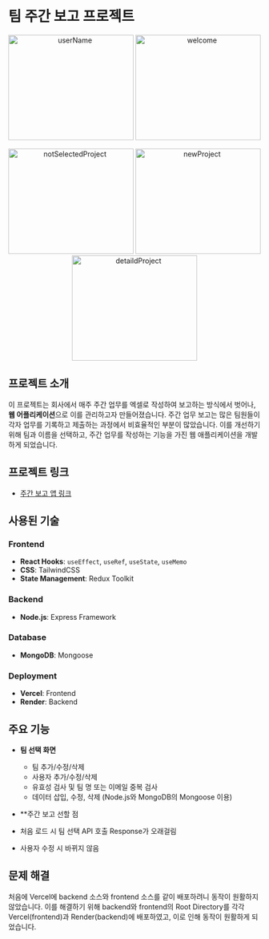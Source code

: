 # 팀 주간 보고 프로젝트
<p align="center">
  <img src="https://github.com/user-attachments/assets/af8b5999-0c3f-4eaf-a9b8-290bb4fcdbc0" alt="userName" width="250" height="210"/>
  <img src="https://github.com/user-attachments/assets/0606ae7a-2181-4a43-bf6e-07b5792d4426" alt="welcome" width="250" height="210"/>
</p>

<p align="center">
  <img src="https://github.com/user-attachments/assets/7bf8cc75-b6f6-47ff-b4bc-9993d092b720" alt="notSelectedProject" width="250" height="210"/>
  <img src="https://github.com/user-attachments/assets/dd53ab67-3a2d-4aee-a414-03585878284a" alt="newProject" width="250" height="210"/>
  <img src="https://github.com/user-attachments/assets/6bce57f1-92eb-4ea2-b6cc-1bfc6860e2d7" alt="detaildProject" width="250" height="210"/>
</p>

## 프로젝트 소개
이 프로젝트는 회사에서 매주 주간 업무를 엑셀로 작성하여 보고하는 방식에서 벗어나, **웹 어플리케이션**으로 이를 관리하고자 만들어졌습니다. 주간 업무 보고는 많은 팀원들이 각자 업무를 기록하고 제출하는 과정에서 비효율적인 부분이 많았습니다. 이를 개선하기 위해 팀과 이름을 선택하고, 주간 업무를 작성하는 기능을 가진 웹 애플리케이션을 개발하게 되었습니다.

## 프로젝트 링크
- [주간 보고 앱 링크](https://weekly-project-app.vercel.app/)

## 사용된 기술
### Frontend
- **React Hooks**: `useEffect`, `useRef`, `useState`, `useMemo`
- **CSS**: TailwindCSS
- **State Management**: Redux Toolkit

### Backend
- **Node.js**: Express Framework

### Database
- **MongoDB**: Mongoose

### Deployment
- **Vercel**: Frontend
- **Render**: Backend

## 주요 기능
- **팀 선택 화면**
  - 팀 추가/수정/삭제
  - 사용자 추가/수정/삭제
  - 유효성 검사 및 팀 명 또는 이메일 중복 검사
  - 데이터 삽입, 수정, 삭제 (Node.js와 MongoDB의 Mongoose 이용)

- **주간 보고 선할 점 
- 처음 로드 시 팀 선택 API 호출 Response가 오래걸림
- 사용자 수정 시 바뀌지 않음
## 문제 해결
처음에 Vercel에 backend 소스와 frontend 소스를 같이 배포하려니 동작이 원활하지 않았습니다. 이를 해결하기 위해 backend와 frontend의 Root Directory를 각각 Vercel(frontend)과 Render(backend)에 배포하였고, 이로 인해 동작이 원활하게 되었습니다.

